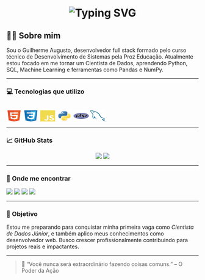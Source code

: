 <h1 align="center">
  <img src="https://readme-typing-svg.demolab.com?font=Fira+Code&size=24&pause=1000&center=true&vCenter=true&width=435&lines=Oi%2C+eu+sou+o+Guilherme+Augusto!;Desenvolvedor+Full+Stack+em+formação!;Estudante+de+Ci%C3%AAncia+de+Dados" alt="Typing SVG" />
</h1>

## 👨‍💻 Sobre mim

Sou o Guilherme Augusto, desenvolvedor full stack formado pelo curso técnico de Desenvolvimento de Sistemas pela Proz Educação. Atualmente estou focado em me tornar um Cientista de Dados, aprendendo Python, SQL, Machine Learning e ferramentas como Pandas e NumPy.

---

### 💻 Tecnologias que utilizo

<div style="display: inline_block"><br>
  <img align="center" alt="HTML" height="30" width="40" src="https://raw.githubusercontent.com/devicons/devicon/master/icons/html5/html5-original.svg">
  <img align="center" alt="CSS" height="30" width="40" src="https://raw.githubusercontent.com/devicons/devicon/master/icons/css3/css3-original.svg">
  <img align="center" alt="JavaScript" height="30" width="40" src="https://raw.githubusercontent.com/devicons/devicon/master/icons/javascript/javascript-plain.svg">
  <img align="center" alt="Python" height="30" width="40" src="https://raw.githubusercontent.com/devicons/devicon/master/icons/python/python-original.svg">
  <img align="center" alt="PHP" height="30" width="40" src="https://raw.githubusercontent.com/devicons/devicon/master/icons/php/php-original.svg">
  <img align="center" alt="MySQL" height="30" width="40" src="https://raw.githubusercontent.com/devicons/devicon/master/icons/mysql/mysql-original.svg">
</div>

---

### 📈 GitHub Stats

<div align="center">
  <img height="160em" src="https://github-readme-stats.vercel.app/api?username=guilhermegomesss&show_icons=true&theme=github_dark&count_private=true"/>
  <img height="160em" src="https://github-readme-stats.vercel.app/api/top-langs/?username=guilhermegomesss&layout=compact&theme=github_dark"/>
</div>

---

### 📱 Onde me encontrar

<div> 
  <a href="mailto:guilherme.gomes51410@gmail.com" target="_blank"><img src="https://img.shields.io/badge/-Email-%23333?style=for-the-badge&logo=gmail&logoColor=white"></a>
  <a href="https://wa.me/5531996027277" target="_blank"><img src="https://img.shields.io/badge/Whatsapp-25D366?style=for-the-badge&logo=whatsapp&logoColor=white" target="_blank"></a> 
  <a href="https://www.linkedin.com/in/SEU-USUARIO-LINKEDIN" target="_blank"><img src="https://img.shields.io/badge/-LinkedIn-%230077B5?style=for-the-badge&logo=linkedin&logoColor=white" target="_blank"></a>
  <a href="https://github.com/guilhermegomesss" target="_blank"><img src="https://img.shields.io/badge/-GitHub-%23181717?style=for-the-badge&logo=github&logoColor=white"></a>
</div>

---

### 🚀 Objetivo

Estou me preparando para conquistar minha primeira vaga como *Cientista de Dados Júnior*, e também aplico meus conhecimentos como desenvolvedor web. Busco crescer profissionalmente contribuindo para projetos reais e impactantes.

---

> 🧠 “Você nunca será extraordinário fazendo coisas comuns.” – O Poder da Ação
